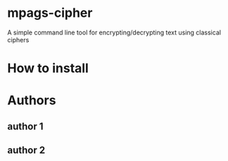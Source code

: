 # mpags-cipher
A simple command line tool for encrypting/decrypting text using classical ciphers
# How to install
# Authors
## author 1
## author 2